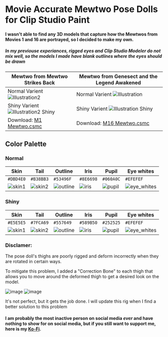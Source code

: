 # Movie Accurate Mewtwo Pose Dolls for Clip Studio Paint

#### I wasn't able to find any 3D models that capture how the Mewtwos from Movies 1 and 16 are portrayed, so I decided to make my own.
##### In my previouse experiances, rigged eyes and Clip Studio Modeler do not mix well, so the models I made have blank outlines where the eyes should be drawn

| Mewtwo from Mewtwo Strikes Back | Mewtwo from Genesect and the Legend Awakened |
| --- | --- |
| Normal Varient ![Illustration2](https://user-images.githubusercontent.com/47396668/178750650-53e9a6db-e1b5-48c7-bc50-4d938093d5a1.png) | Normal Varient ![Illustration](https://user-images.githubusercontent.com/47396668/178793115-586b92e8-5a6d-4780-aa43-30d865879ca4.png) |
| Shiny Varient ![Illustration2 Shiny](https://user-images.githubusercontent.com/47396668/178792506-f32e8eec-6b93-4e25-b864-b346198a00b3.png) | Shiny Varient ![Illustration Shiny](https://user-images.githubusercontent.com/47396668/178792895-23bd96ec-c38f-4642-b275-1ad850159ce6.png) |
| Download: [M1 Mewtwo.csmc](https://github.com/Hectoris919/Movie-Accurate-Mewtwo/raw/main/M1%20Mewtwo.csmc) | Download: [M16 Mewtwo.csmc](https://github.com/Hectoris919/Movie-Accurate-Mewtwo/raw/main/M16%20Mewtwo.csmc) |

## Color Palette

### Normal
| Skin | Tail | Outline | Iris | Pupil | Eye whites |
| --- | --- | --- | --- | --- | --- |
| `#DBD4E0` | `#B38BB3` | `#53496F` | `#8E6698` | `#060A0C` | `#EFEFEF` |
| ![skin1](https://user-images.githubusercontent.com/47396668/178667001-ee896281-8213-4e07-8c74-72e9a92b1db8.png) | ![skin2](https://user-images.githubusercontent.com/47396668/178667077-63e610d7-046b-4d22-abf8-6327a36bd66b.png) | ![outline](https://user-images.githubusercontent.com/47396668/178667121-1241a147-fe0c-4082-b732-e6ce7f420cdd.png) | ![iris](https://user-images.githubusercontent.com/47396668/178667192-af8234c6-90f6-4781-a846-db99f2c5f516.png) | ![pupil](https://user-images.githubusercontent.com/47396668/178667209-9f52dc08-e961-4c9b-a139-12cdb535fa1c.png) | ![eye_whites](https://user-images.githubusercontent.com/47396668/178787161-66e837e1-d729-4e5c-80d3-15dee2be5fdc.png) |

### Shiny
| Skin | Tail | Outline | Iris | Pupil | Eye whites |
| --- | --- | --- | --- | --- | --- |
| `#E5E5E5` | `#7FCA69` | `#557649` | `#589B50` | `#252525` | `#EFEFEF` |
| ![skin1](https://user-images.githubusercontent.com/47396668/178784938-78bfea12-4514-4391-81a3-a3b58560b95a.png) | ![skin2](https://user-images.githubusercontent.com/47396668/178785163-b583169d-dc8f-447a-8aef-7457dcc6b909.png) | ![outline](https://user-images.githubusercontent.com/47396668/178785697-bf57253a-7362-4131-979a-0a5e16f5e38f.png) | ![iris](https://user-images.githubusercontent.com/47396668/178786238-edcef415-9335-44d9-afc0-93d0e09391d4.png) | ![pupil](https://user-images.githubusercontent.com/47396668/178786389-e674fc47-1834-448e-95a7-fd2f7c7c3a3d.png) | ![eye_whites](https://user-images.githubusercontent.com/47396668/178786712-3fde5872-b801-486a-95fb-fee1ecc517ab.png) |

### Disclamer:

The pose doll's thighs are poorly rigged and deform incorrectly when they are rotated in certain ways.

To mitigate this problem, I added a "Correction Bone" to each thigh that allows you to move around the deformed thigh to get a desired look on the model.

![image](https://user-images.githubusercontent.com/47396668/178414727-4a9bc387-7923-461a-814f-1431be2d01a8.png)
![image](https://user-images.githubusercontent.com/47396668/178414782-921d1017-2563-4faf-888f-b0f214306c12.png)

It's not perfect, but it gets the job done. I will update this rig when I find a better solution to this problem

#### I am probably the most inactive person on social media _ever_ and have nothing to show for on social media, but if you still want to support me, here is my [Ko-Fi](https://ko-fi.com/thatlazyartist919).
